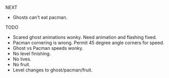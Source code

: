 
NEXT

- Ghosts can't eat pacman.

TODO

- Scared ghost animations wonky.  Need animation and flashing fixed.
- Pacman cornering is wrong.  Permit 45 degree angle corners for speed.
- Ghost vs Pacman speeds wonky.
- No level finishing.
- No lives.
- No fruit.
- Level changes to ghost/pacman/fruit.

